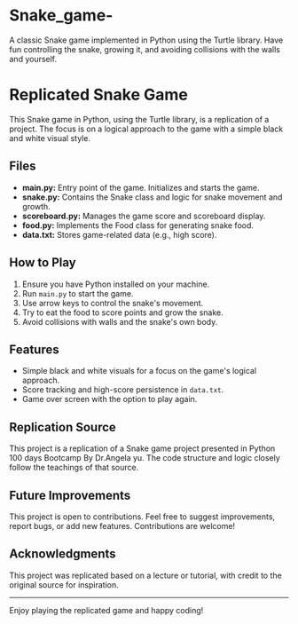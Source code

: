 # Snake_game-
A classic Snake game implemented in Python using the Turtle library. Have fun controlling the snake, growing it, and avoiding collisions with the walls and yourself.


# Replicated Snake Game

This Snake game in Python, using the Turtle library, is a replication of a project. The focus is on a logical approach to the game with a simple black and white visual style.

## Files

- **main.py:** Entry point of the game. Initializes and starts the game.
- **snake.py:** Contains the Snake class and logic for snake movement and growth.
- **scoreboard.py:** Manages the game score and scoreboard display.
- **food.py:** Implements the Food class for generating snake food.
- **data.txt:** Stores game-related data (e.g., high score).

## How to Play

1. Ensure you have Python installed on your machine.
2. Run `main.py` to start the game.
3. Use arrow keys to control the snake's movement.
4. Try to eat the food to score points and grow the snake.
5. Avoid collisions with walls and the snake's own body.

## Features

- Simple black and white visuals for a focus on the game's logical approach.
- Score tracking and high-score persistence in `data.txt`.
- Game over screen with the option to play again.

## Replication Source

This project is a replication of a Snake game project presented in Python 100 days Bootcamp By Dr.Angela yu. The code structure and logic closely follow the teachings of that source.

## Future Improvements

This project is open to contributions. Feel free to suggest improvements, report bugs, or add new features. Contributions are welcome!

## Acknowledgments

This project was replicated based on a lecture or tutorial, with credit to the original source for inspiration.


---

Enjoy playing the replicated game and happy coding!
